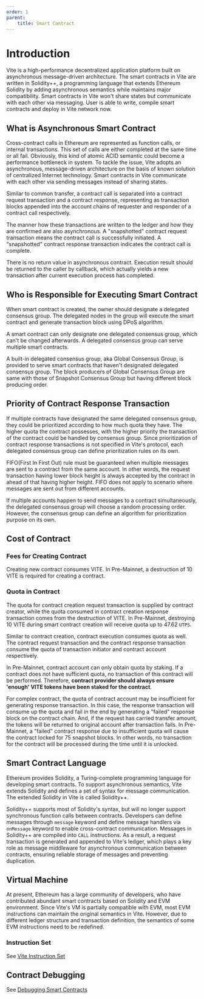 ```yaml
---
order: 1
parent:
    title: Smart Contract
---
```


# Introduction

Vite is a high-performance decentralized application platform built on asynchronous message-driven architecture. 
The smart contracts in Vite are written in Solidity++, a programming language that extends Ethereum Solidity by adding asynchronous semantics while maintains major compatibility.
Smart contracts in Vite won't share states but communicate with each other via messaging.
User is able to write, compile smart contracts and deploy in Vite network now.

## What is Asynchronous Smart Contract

Cross-contract calls in Ethereum are represented as function calls, or internal transactions. This set of calls are either completed at the same time or all fail. Obviously, this kind of atomic ACID semantic could become a performance bottleneck in system. 
To tackle the issue, Vite adopts an asynchronous, message-driven architecture on the basis of known solution of centralized Internet technology.  Smart contracts in Vite communicate with each other via sending messages instead of sharing states.

Similar to common transfer, a contract call is separated into a contract request transaction and a contract response, representing as transaction blocks appended into the account chains of requester and responder of a contract call respectively.

The manner how these transactions are written to the ledger and how they are confirmed are also asynchronous. A "snapshotted" contract request transaction means the contract call is successfully initiated. A "snapshotted" contract response transaction indicates the contract call is complete.

There is no return value in asynchronous contract. Execution result should be returned to the caller by callback, which actually yields a new transaction after current execution process has completed.

## Who is Responsible for Executing Smart Contract

When smart contract is created, the owner should designate a delegated consensus group. The delegated nodes in the group will execute the smart contract and generate transaction block using DPoS algorithm.

A smart contract can only designate one delegated consensus group, which can't be changed afterwards. A delegated consensus group can serve multiple smart contracts.

A built-in delegated consensus group, aka Global Consensus Group, is provided to serve smart contracts that haven't designated delegated consensus group. The block producers of Global Consensus Group are same with those of Snapshot Consensus Group but having different block producing order.

## Priority of Contract Response Transaction

If multiple contracts have designated the same delegated consensus group, they could be prioritized according to how much quota they have. The higher quota the contract possesses, with the higher priority the transaction of the contract could be handled by consensus group. 
Since prioritization of contract response transactions is not specified in Vite's protocol, each delegated consensus group can define prioritization rules on its own.

FIFO(First In First Out) rule must be guaranteed when multiple messages are sent to a contract from the same account. In other words, the request transaction having lower block height is always accepted by the contract in ahead of that having higher height. FIFO does not apply to scenario where messages are sent out from different accounts.

If multiple accounts happen to send messages to a contract simultaneously, the delegated consensus group will choose a random processing order. However, the consensus group can define an algorithm for prioritization purpose on its own. 

## Cost of Contract

### Fees for Creating Contract

Creating new contract consumes VITE. In Pre-Mainnet, a destruction of 10 VITE is required for creating a contract.

### Quota in Contract

The quota for contract creation request transaction is supplied by contract creator, while the quota consumed in contract creation response transaction comes from the destruction of VITE. In Pre-Mainnet, destroying 10 VITE during smart contract creation will receive quota up to 47.62 `UTPS`.

Similar to contract creation, contract execution consumes quota as well. The contract request transaction and the contract response transaction consume the quota of transaction initiator and contract account respectively.

In Pre-Mainnet, contract account can only obtain quota by staking. If a contract does not have sufficient quota, no transaction of this contract will be performed. Therefore, **contract provider should always ensure 'enough' VITE tokens have been staked for the contract**.

For complex contract, the quota of contract account may be insufficient for generating response transaction. In this case, the response transaction will consume up the quota and fail in the end by generating a "failed" response block on the contract chain. And, if the request has carried transfer amount, the tokens will be returned to original account after transaction fails. In Pre-Mainnet, a "failed" contract response due to insufficient quota will cause the contract locked for 75 snapshot blocks. In other words, no transaction for the contract will be processed during the time until it is unlocked.

## Smart Contract Language

Ethereum provides Solidity, a Turing-complete programming language for developing smart contracts. To support asynchronous semantics, Vite extends Solidity and defines a set of syntax for message communication. The extended Solidity in Vite is called Solidity++.

Solidity++ supports most of Solidity's syntax, but will no longer support synchronous function calls between contracts. Developers can define messages through `message` keyword and define message handlers via `onMessage` keyword to enable cross-contract communication. Messages in Solidity++ are compiled into `CALL` instructions. As a result, a request transaction is generated and appended to Vite's ledger, which plays a key role as message middleware for asynchronous communication between contracts, ensuring reliable storage of messages and preventing duplication.

## Virtual Machine

At present, Ethereum has a large community of developers, who have contributed abundant smart contracts based on Solidity and EVM environment. 
Since Vite's VM is partially compatible with EVM, most EVM instructions can maintain the original semantics in Vite. However, due to different ledger structure and transaction definition, the semantics of some EVM instructions need to be redefined.

### Instruction Set

See [Vite Instruction Set](./instructions.html)

## Contract Debugging

See [Debugging Smart Contracts](./debug.html)

